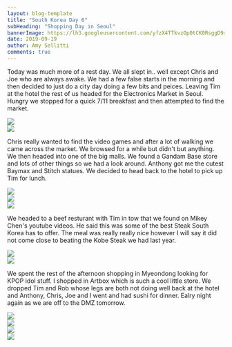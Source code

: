 ```yaml
---
layout: blog-template
title: "South Korea Day 6"
subHeading: "Shopping Day in Seoul"
bannerImage: https://lh3.googleusercontent.com/yfzX4TTkvzOp0tCK0RsggD9x-Kbjr6Am7RzJDl3onW0LY5h3mEBU7CH_CqRFPkAgNbzG5j7yzFuSvnSFJOF0IvGFXRFqjAtBCcmOYQnRE1b-iW5YEKfjsrBDXMha1rrAnBTv-Uztbcc=w2400
date: 2019-09-19
author: Amy Sellitti
comments: true
---
```


Today was much more of a rest day. We all slept in.. well except Chris and Joe who are always awake. We had a few false starts in the morning and then decided to just do a city day doing a few bits and peices. Leaving Tim at the hotel the rest of us headed for the Electronics Market in Seoul. Hungry we stopped for a quick 7/11 breakfast and then attempted to find the market.

<div class="center-image"><img src="https://lh3.googleusercontent.com/1JdhXSqmv-WAvvq_TqK-DyY2KaKF8LFWxyNlfxE3hWD2krhSOw5BP5hB9x5OpVijBjDbF9RrCfptxbPmLpylOaZ7rVTVp1uFO4agCXtzkOy64d14MebxaEQvVWLT2hDw8NELzLxLjxw=w2400"/></div>
<div class="center-image"><img src="https://lh3.googleusercontent.com/aPLJ2TZC3_xRutZ_PE_M226Wd482NRywuLdtJh4ZBOFblWuGI1yytGJQNHYGpgCRZ6pX5cX32m8dR04beH0pvINfjtK9VxaD_lKrD09vMmFji1bzdFtDu5yRTSymdutdTtVYZo1QRlo=w2400"/></div>

Chris really wanted to find the video games and after a lot of walking we came across the market. We browsed for a while but didn't but anything. We then headed into one of the big malls. We found a Gandam Base store and lots of other things so we had a look around. Anthony got me the cutest Baymax and Stitch statues. We decided to head back to the hotel to pick up Tim for lunch. 

<div class="center-image"><img src="https://lh3.googleusercontent.com/OpQ76yaKJv9FV_js72ehYKfoBGi_Ub2ipK3sIJ5DJmcd-TsoikWcCVrLiuajdPwN119D4H-gmEagL2r2bZvqmSulUkliLcQBddaRSIxo3w_quUw5T9TqKlp1Ico4r7aJBGXOW0cvvWY=w2400"/></div>
<div class="center-image"><img src="https://lh3.googleusercontent.com/qmxOBjCxVn5F71G2RuYO8Pt_xX5ek1hLqy1Ot-eR3R9aIvU-tfDl3FTkzMZWKDMDOOXs4zSXWrivPRvlwl0S_38Y7bPULkl2xRe_OH65yQdBzooLlFacUSqjXQV-RrXhQ1L3sjnxE-4=w2400"/></div>
<div class="center-image"><img src="https://lh3.googleusercontent.com/fhB5Z7Fj7bQ3ucULMzabTXEba0Lo32YdAqmshN7914RPl-geN4J8L3re64Bsyvw-jl4K0hYO-Ia4oVipHO57Iur6expw_jQxWsjmm7eubBS7_yZOb9Q1-bVCIed4sjBYKF_i-1xK010=w2400"/></div>

We headed to a beef resturant with Tim in tow that we found on Mikey Chen's youtube videos. He said this was some of the best Steak South Korea has to offer. The meal was really really nice however I will say it did not come close to beating the Kobe Steak we had last year. 

<div class="center-image"><img src="https://lh3.googleusercontent.com/qJQQTXE2SGIB81C1WS9HDB3k8vzVIGSEKfSTaWNk67-NdCXTE4C6nV2ybnJ-ssRMvejdoBG8PE1ikj43Zw7T39W4fhTmes2jvqy9r0Ebg6VZeXjNxsCZ4Rul2FgEFLCrAWHtr0B6HBY=w2400"/></div>
<div class="center-image"><img src="https://lh3.googleusercontent.com/k2OsQwtoBaTFVD89hCsHGubq25PQjtvxczIMcxaoUERVFVywoOamZqjl0vwU2gc-2qHSct_koksRd-EZTyjO871bnDpgCskcUXijz1I8kW_x2oxSp9C8bTtIwmbZeUyZgxFQFxI01q8=w2400"/></div>

We spent the rest of the afternoon shopping in Myeondong looking for KPOP idol stuff. I shopped in Artbox which is such a cool little store. We dropped Tim and Rob whose legs are both not doing well back at the hotel and Anthony, Chris, Joe and I went and had sushi for dinner. Ealry night again as we are  off to the DMZ tomorrow. 

<div class="center-image"><img src="https://lh3.googleusercontent.com/K3wZqLGxj-rKbSig8vFQhCC6B8ep9VTTupzHBPy9m8GxdNNSY6Q95mcTDrhtUtf2eBRPXGfT4thlD6zL_PdNoeFxH0RpEkjULK2XKMNOy0TSjaAO_FIgBOvxTjWn5tpepXWb5mI_x8E=w2400"/></div>
<div class="center-image"><img src="https://lh3.googleusercontent.com/M2k2ASqodM7Q7sublv64Vn7I4ELoqZkoAkJC4bFlkIqGkjQ8aoAPaLiKxaFGnjWajyk9J75EqoQtBo-DlQKoaIgGju8Fxaho8-OW7ChNYt1hsY9Bwduxy28a_GhX4Ws2MlKvv5Kbm90=w2400"/></div>
<div class="center-image"><img src="https://lh3.googleusercontent.com/ZABYFiFRJZiDCl9-AJUFmvDGNFbIb67YtvaD-9DboL6ZviGNZVGbTxXrzj0sEmS2WfgZvw8HC_N9Nk5e4UL4F8-9izwYxGh0g5hMHzK24aWd-X4xLMTwz1vI2T4HhaPz6u-USjmlBCY=w2400"/></div>
<div class="center-image"><img src="https://lh3.googleusercontent.com/v26CploetoLTswNW2nNzYI7MCIjYm_s_tG84_DjtpyUJuOUfKGQvD-h1gY5FpR2bdfGkgZaIKM21iDGx1EfMRShX0PVafM9PBcW9kq8n9VbpthbG7qTqr7Kb9rWEA_2wmO0mS8g1uxw=w2400"/></div>
